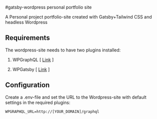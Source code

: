 #gatsby-wordpress personal portfolio site

A Personal project portfolio-site created with Gatsby+Tailwind CSS and headless Wordpress

## Requirements
The wordpress-site needs to have two plugins installed:

1) WPGraphQL [ <a href="https://wordpress.org/plugins/wp-graphql/" target="_blank">Link</a> ]

2) WPGatsby [ <a href="https://wordpress.org/plugins/wp-gatsby/" target="_blank">Link</a> ]

## Configuration
Create a .env-file and set the URL to the Wordpress-site with default settings in the required plugins:
```
WPGRAPHQL_URL=http://[YOUR_DOMAIN]/graphql
```